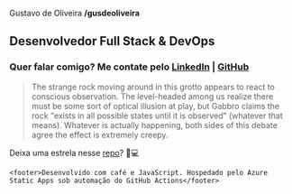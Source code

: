 Gustavo de Oliveira **/gusdeoliveira**
## Desenvolvedor Full Stack & DevOps 
### Quer falar comigo? Me contate pelo [LinkedIn](https://www.linkedin.com/in/gusdeoliveira) | [GitHub](https://github.com/gusdeoliveira)

<!-- Not pron in here -->
> The strange rock moving around in this grotto appears to react to conscious observation.
The level-headed among us realize there must be some sort of optical illusion at play, but Gabbro claims the rock "exists in all possible states until it is observed" (whatever that means).
Whatever is actually happening, both sides of this debate agree the effect is extremely creepy.

Deixa uma estrela nesse [repo](https://github.com/gusdeoliveira/gusosilva.com/)? 🌟💻

`<footer>Desenvolvido com café e JavaScript. Hospedado pelo Azure Static Apps sob automação do GitHub Actions</footer>`
